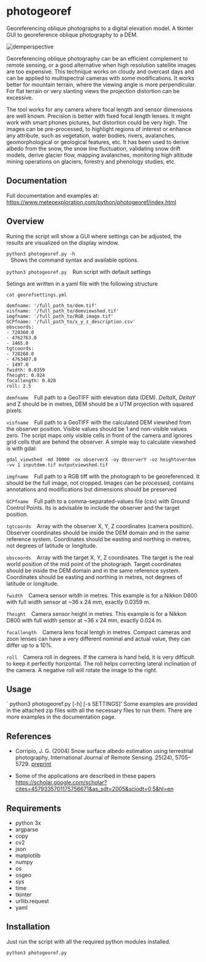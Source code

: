 # photogeoref
Georeferencing oblique photographs to a digital elevation model.
A tkinter GUI to georeference oblique photography to a DEM.

![demperspective](https://www.meteoexploration.com/static/assets/img/demperspF.jpg)


Georeferencing oblique photography can be an efficient complement to remote sensing, or a good alternative when high resolution satellite images are too expensive. This technique works on cloudy and overcast days and can be applied to multispectral cameras with some modifications. It works better for mountain terrain, where the viewing angle is more perpendicular. For flat terrain or very slanting views the projection distortion can be excessive. 

The tool works for any camera where focal length and sensor dimensions are well known. Precision is better with fixed focal length lenses.  It might work with smart phones pictures, but distortion could be very high. The images can be pre-processed, to highlight regions of interest or enhance any attribute, such as vegetation, water bodies, rivers, avalanches,  geomorphological or geological features, etc. It has been used to derive albedo from the snow, the snow line fluctuation, validating snow drift models, derive glacier flow, mapping avalanches, monitoring high altitude mining operations on glaciers, forestry and phenology studies, etc.

## Documentation

Full documentation and examples at: https://www.meteoexploration.com/python/photogeoref/index.html

## Overview

Runing the script will show a GUI where settings can be adjusted, the results are visualized on the display window.

`python3 photogeoref.py -h`  
&ensp;     Shows the command syntax and available options.

`python3 photogeoref.py`
&ensp;     Run script with default settings

Setings are written in a yaml file with the following structure

`cat georefsettings.yml`

```
demfname: '/full_path_to/dem.tif'
visfname: '/full_path_to/demviewshed.tif'
imgfname: '/full_path_to/RGB_image.tif'
GCPfname: '/full_path_to/x_y_z_description.csv'
obscoords:
- 728360.0
- 4762763.0
- 1465.0
tgtcoords:
- 728268.0
- 4763407.0
- 1497.0
fwidth: 0.0359
fheight: 0.024
focallength: 0.028
roll: 2.5   

```


`demfname`
&ensp;     Full path to a GeoTIFF with elevation data (DEM). $Delta$X, $DeltaY$ and Z should be in metres, DEM should be a UTM projection with squared pixels.

`visfname`
&ensp;     Full path to a GeoTIFF with the calculated DEM viewshed from the observer position. Visible values should be 1 and non-visible values zero. The script maps only visible cells in front of the camera and ignores grid cells that are behind the observer.
A simple way to calculate viewshed is with gdal:

`gdal_viewshed -md 30000 -ox observerX -oy ObserverY -oz heightoverdem -vv 1 inputdem.tif outputviewshed.tif`

`imgfname`
&ensp;     Full path to a RGB tiff with the photograph to be georeferenced. It should be the full image, not cropped. Images can be processed, contains annotations and modifications but dimensions should be preserved

`GCPfname`
&ensp;     Full path to a comma-separated-values file (csv) with Ground Control Points. Its is advisable to include the observer and the target position.

`tgtcoords`
&ensp;     Array with the observer X, Y, Z coordinates (camera position). Observer coordinates should be inside the DEM domain and in the same reference system. Coordinates should be easting and northing in metres, not degrees of latitude or longitude.


`obscoords`
&ensp;     Array with the target X, Y, Z coordinates. The target is the real world position of the mid point of the photograph. Target coordinates should be inside the DEM domain and in the same reference system. Coordinates should be easting and northing in metres, not degrees of latitude or longitude.

`fwidth`
&ensp;   Camera sensor witdh in metres. This example is for a Nikkon D800 with full width sensor at ~36 x 24 mm, exactly 0.0359 m.

`fheight`
&ensp;   Camera sensor height in metres. This example is for a Nikkon D800 with full width sensor at ~36 x 24 mm, exactly 0.024 m.

`focallength`
&ensp;   Camera lens focal lentgh in metres. Compact cameras and zoon lenses can have a very different nominal and actual value, they can differ up to a 10%.

`roll`
&ensp;   Camera roll in degrees. If the camera is hand held, it is very difficult to keep it perfectly horizontal. The roll helps correcting lateral inclination of the camera. A negative roll will rotate the image to the right.

## Usage

`
python3 photogeoref.py [-h] [-s SETTINGS]'
Some examples are provided in the attached zip files with all the necessary files to run them. There are more examples in the documentation page.


## References

- Corripio, J. G. (2004) Snow surface albedo estimation using terrestrial photography, International Journal of Remote Sensing. 25(24), 5705–5729. [preprint](https://www.arolla.ethz.ch/georef/albedo.pdf)


- Some of the applications are described in these papers https://scholar.google.com/scholar?cites=4579335701175756671&as_sdt=2005&sciodt=0,5&hl=en


## Requirements

- python 3x
- argparse
- copy
- cv2
- json
- matplotlib
- numpy
- os
- osgeo
- sys
- time
- tkinter
- urllib.request
- yaml


## Installation

Just run the script with all the required python modules installed.

`python3 photogeoref.py` 
